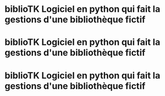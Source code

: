 # biblioTK Logiciel en python qui fait la gestions d'une bibliothèque fictif
# biblioTK Logiciel en python qui fait la gestions d'une bibliothèque fictif
# biblioTK Logiciel en python qui fait la gestions d'une bibliothèque fictif
